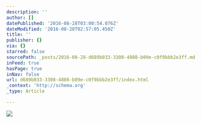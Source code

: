 ```yaml
---
description: ''
author: []
datePublished: '2016-08-28T03:00:54.076Z'
dateModified: '2016-08-28T02:57:05.450Z'
title: ''
publisher: {}
via: {}
starred: false
sourcePath: _posts/2016-08-28-d689b033-3308-4808-b09e-c0f9bbb2e3ff.md
inFeed: true
hasPage: true
inNav: false
url: d689b033-3308-4808-b09e-c0f9bbb2e3ff/index.html
_context: 'http://schema.org'
_type: Article

---
```

![](https://the-grid-user-content.s3-us-west-2.amazonaws.com/d9559459-5b7d-4475-ac2c-dcf28c64217a.jpg)